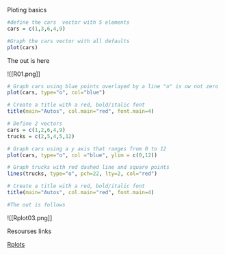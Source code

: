 
Ploting basics

```R
#define the cars  vector with 5 elements
cars = c(1,3,6,4,9)

#Graph the cars vector with all defaults 
plot(cars)

```
The out is here

![[R01.png]]

```R
# Graph cars using blue points overlayed by a line "o" is ow not zero 
plot(cars, type="o", col="blue")

# Create a title with a red, bold/italic font
title(main="Autos", col.main="red", font.main=4)

# Define 2 vectors
cars = c(1,2,6,4,9)
trucks = c(2,5,4,5,12)

# Graph cars using a y axis that ranges from 0 to 12
plot(cars, type="o", col ="blue", ylim = c(0,12))

# Graph trucks with red dashed line and square points
lines(trucks, type="o", pch=22, lty=2, col="red")

# Create a title with a red, bold/italic font
title(main="Autos", col.main="red", font.main=4)

#The out is follows
```

![[Rplot03.png]]




Resourses links

[Rplots](https://sites.harding.edu/fmccown/r/)


